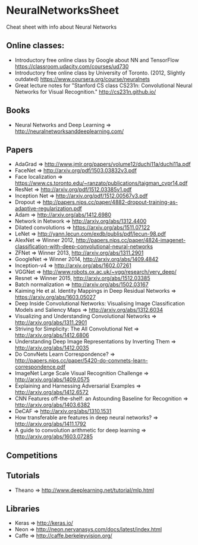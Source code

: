 # NeuralNetworksSheet
Cheat sheet with info about Neural Networks

## Online classes:
 * Introductory free online class by Google about NN and TensorFlow https://classroom.udacity.com/courses/ud730
 * Introductory free online class by University of Toronto. (2012, Slightly  outdated) https://www.coursera.org/course/neuralnets
 * Great lecture notes for "Stanford CS class CS231n: Convolutional Neural Networks for Visual Recognition." http://cs231n.github.io/ 
 
## Books
 * Neural Networks and Deep Learning => http://neuralnetworksanddeeplearning.com/
 

## Papers
  * AdaGrad => http://www.jmlr.org/papers/volume12/duchi11a/duchi11a.pdf
  * FaceNet => http://arxiv.org/pdf/1503.03832v3.pdf
  * Face localization => https://www.cs.toronto.edu/~ranzato/publications/taigman_cvpr14.pdf
  * ResNet => http://arxiv.org/pdf/1512.03385v1.pdf
  * Inception Net => http://arxiv.org/pdf/1512.00567v3.pdf
  * Dropout => http://papers.nips.cc/paper/4882-dropout-training-as-adaptive-regularization.pdf
  * Adam => http://arxiv.org/abs/1412.6980
  * Network in Network => http://arxiv.org/abs/1312.4400 
  * Dilated convolutions => https://arxiv.org/abs/1511.07122
  * LeNet => http://yann.lecun.com/exdb/publis/pdf/lecun-98.pdf
  * AlexNet => Winner 2012, http://papers.nips.cc/paper/4824-imagenet-classification-with-deep-convolutional-neural-networks
  * ZFNet => Winner 2013, http://arxiv.org/abs/1311.2901
  * GoogleNet => Winner 2014, http://arxiv.org/abs/1409.4842
  * Inception-v4 => http://arxiv.org/abs/1602.07261
  * VGGNet => http://www.robots.ox.ac.uk/~vgg/research/very_deep/
  * Resnet => Winner 2015, http://arxiv.org/abs/1512.03385
  * Batch  normalization => http://arxiv.org/abs/1502.03167
  * Kaiming He et al. Identity Mappings in Deep Residual Networks => https://arxiv.org/abs/1603.05027
  * Deep Inside Convolutional Networks: Visualising Image Classification Models and Saliency Maps => http://arxiv.org/abs/1312.6034
  * Visualizing and Understanding Convolutional Networks => http://arxiv.org/abs/1311.2901
  * Striving for Simplicity: The All Convolutional Net => http://arxiv.org/abs/1412.6806
  * Understanding Deep Image Representations by Inverting Them => http://arxiv.org/abs/1412.0035
  * Do ConvNets Learn Correspondence? => http://papers.nips.cc/paper/5420-do-convnets-learn-correspondence.pdf
  * ImageNet Large Scale Visual Recognition Challenge => http://arxiv.org/abs/1409.0575
  * Explaining and Harnessing Adversarial Examples => http://arxiv.org/abs/1412.6572
  * CNN Features off-the-shelf: an Astounding Baseline for Recognition => http://arxiv.org/abs/1403.6382
  * DeCAF => http://arxiv.org/abs/1310.1531
  * How transferable are features in deep neural networks? => http://arxiv.org/abs/1411.1792
  * A guide to convolution arithmetic for deep learning => http://arxiv.org/abs/1603.07285
  
  
## Competitions

## Tutorials
 * Theano => http://www.deeplearning.net/tutorial/mlp.html
  
 
## Libraries
 * Keras => http://keras.io/
 * Neon => http://neon.nervanasys.com/docs/latest/index.html
 * Caffe => http://caffe.berkeleyvision.org/

